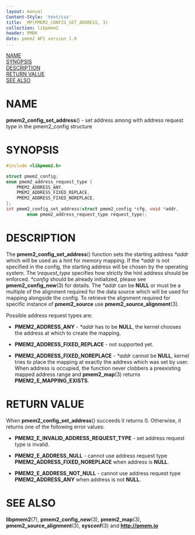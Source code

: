 ```yaml
---
layout: manual
Content-Style: 'text/css'
title: _MP(PMEM2_CONFIG_SET_ADDRESS, 3)
collection: libpmem2
header: PMDK
date: pmem2 API version 1.0
...
```


[comment]: <> (SPDX-License-Identifier: BSD-3-Clause)
[comment]: <> (Copyright 2020, Intel Corporation)

[comment]: <> (pmem2_config_set_address.3 -- man page for libpmem2 config API)

[NAME](#name)<br />
[SYNOPSIS](#synopsis)<br />
[DESCRIPTION](#description)<br />
[RETURN VALUE](#return-value)<br />
[SEE ALSO](#see-also)<br />

# NAME #

**pmem2_config_set_address**() - set address among with address request type in the
pmem2_config structure

# SYNOPSIS #

```c
#include <libpmem2.h>

struct pmem2_config;
enum pmem2_address_request_type {
	PMEM2_ADDRESS_ANY,
	PMEM2_ADDRESS_FIXED_REPLACE,
	PMEM2_ADDRESS_FIXED_NOREPLACE,
};
int pmem2_config_set_address(struct pmem2_config *cfg, void *addr,
		enum pmem2_address_request_type request_type);
```

# DESCRIPTION #

The **pmem2_config_set_address**() function sets the starting address *\*addr* which will be used
as a hint for memory mapping. If the *\*addr* is not specified in the config, the starting address
will be chosen by the operating system. The *\request_type* specifies how strictly the hint address
should be enforced. *\*config* should be already initialized, please see **pmem2_config_new**(3)
for details. The *\*addr* can be **NULL** or must be a multiple of the alignment required for
the data source which will be used for mapping alongside the config. To retrieve the alignment
required for specific instance of **pmem2_source** use **pmem2_source_alignment**(3).

Possible address request types are:

* **PMEM2_ADDRESS_ANY** - *\*addr* has to be **NULL**, the kernel chooses the address at which to
create the mapping.

* **PMEM2_ADDRESS_FIXED_REPLACE** - not supported yet.

* **PMEM2_ADDRESS_FIXED_NOREPLACE** - *\*addr* cannot be **NULL**, kernel tries to place the mapping
at exactly the address which was set by user. When address is occupied, the function never clobbers
a preexisting mapped address range and **pmem2_map**(3) returns **PMEM2_E_MAPPING_EXISTS**.

# RETURN VALUE #

When **pmem2_config_set_address**() succeeds it returns 0. Otherwise, it returns one of the following
error values:

* **PMEM2_E_INVALID_ADDRESS_REQUEST_TYPE** - set address request type is invalid.

* **PMEM2_E_ADDRESS_NULL** - cannot use address request type **PMEM2_ADDRESS_FIXED_NOREPLACE**
when address is **NULL**.

* **PMEM2_E_ADDRESS_NOT_NULL** - cannot use address request type **PMEM2_ADDRESS_ANY** when address
is not **NULL**.

# SEE ALSO #

**libpmem2**(7), **pmem2_config_new**(3), **pmem2_map**(3), **pmem2_source_alignment**(3),
**sysconf**(3) and **<http://pmem.io>**
